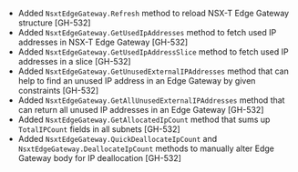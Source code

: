 * Added `NsxtEdgeGateway.Refresh` method to reload NSX-T Edge Gateway structure [GH-532]
* Added `NsxtEdgeGateway.GetUsedIpAddresses` method to fetch used IP addresses in NSX-T Edge
  Gateway [GH-532]
* Added `NsxtEdgeGateway.GetUsedIpAddressSlice` method to fetch used IP addresses in a slice
  [GH-532]
* Added `NsxtEdgeGateway.GetUnusedExternalIPAddresses` method that can help to find an unused
  IP address in an Edge Gateway by given constraints [GH-532]
* Added `NsxtEdgeGateway.GetAllUnusedExternalIPAddresses` method that can return all unused IP
  addresses in an Edge Gateway [GH-532]
* Added `NsxtEdgeGateway.GetAllocatedIpCount` method that sums up `TotalIPCount` fields in all
  subnets [GH-532]
* Added `NsxtEdgeGateway.QuickDeallocateIpCount` and `NsxtEdgeGateway.DeallocateIpCount`
  methods to manually alter Edge Gateway body for IP deallocation [GH-532]
